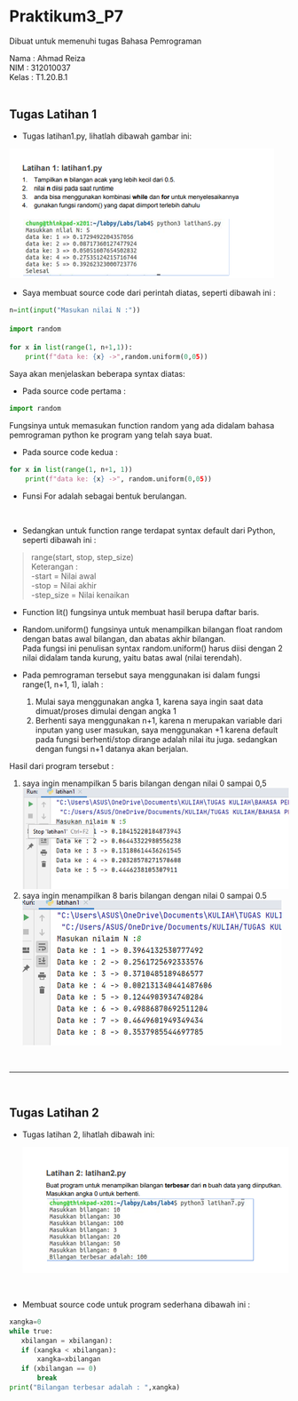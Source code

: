 # Praktikum3_P7

Dibuat untuk memenuhi tugas Bahasa Pemrograman
<br>

Nama    : Ahmad Reiza <br>
NIM     : 312010037<br>
Kelas   : T1.20.B.1<br>
<br>

## Tugas Latihan 1

* Tugas latihan1.py, lihatlah dibawah gambar ini:<br>

![Latihan 1](pict/latihan1.PNG) 
<br>

* Saya membuat source code dari perintah diatas, seperti dibawah ini :<br>

```python
n=int(input("Masukan nilai N :"))

import random

for x in list(range(1, n+1,1)):
    print(f"data ke: {x} ->",random.uniform(0,05))
```

Saya akan menjelaskan beberapa syntax diatas: <br>
* Pada source code pertama :<br>

```python
import random
```

Fungsinya untuk memasukan function random yang ada didalam bahasa pemrograman python ke program yang telah saya buat.

* Pada source code kedua :<br>

```python
for x in list(range(1, n+1, 1))
    print(f"data ke: {x} ->", random.uniform(0,05))
```
* Funsi For adalah sebagai bentuk berulangan.
<br>

* Sedangkan untuk function range terdapat syntax default dari Python, seperti dibawah ini :<br>

>range(start, stop, step_size)<br>
>Keterangan :<br>
>-start     = Nilai awal<br>
>-stop      = Nilai akhir<br>
>-step_size = Nilai kenaikan<br>

* Function lit() fungsinya untuk membuat hasil berupa daftar baris.<br>

* Random.uniform() fungsinya untuk menampilkan bilangan float random dengan batas awal bilangan, dan abatas akhir bilangan. <br>
Pada fungsi ini penulisan syntax random.uniform() harus diisi dengan 2 nilai didalam tanda kurung, yaitu batas awal (nilai terendah).<br>

* Pada pemrograman tersebut saya menggunakan isi dalam fungsi range(1, n+1, 1), ialah :<br>
    1. Mulai saya menggunakan angka 1, karena saya ingin saat data dimuat/proses dimulai dengan angka 1<br>
    2. Berhenti saya menggunakan n+1, karena n merupakan variable dari inputan yang user masukan, saya menggunakan +1 karena default pada fungsi berhenti/stop dirange adalah nilai itu juga. sedangkan dengan fungsi n+1 datanya akan berjalan.<br>

Hasil dari program tersebut :

1. saya ingin menampilkan 5 baris bilangan dengan nilai 0 sampai 0,5<br>
    ![gambar 5 baris](pict/5barisbilangan.PNG)
2. saya ingin menampilkan 8 baris bilangan dengan nilai 0 sampai 0.5<br>
    ![gambar 8 baris](pict/8barisbilangan.PNG)
<br>
<hr>
<br>

## Tugas Latihan 2

* Tugas latihan 2, lihatlah dibawah ini:<br>

    ![Latihan 2](pict/latihan2.PNG)
 <br>
 
 * Membuat source code untuk program sederhana dibawah ini : <br>
 
 ```python
xangka=0
while true:
    xbilangan = xbilangan):
    if (xangka < xbilangan):
        xangka=xbilangan
    if (xbilangan == 0)
        break
print("Bilangan terbesar adalah : ",xangka)
```
